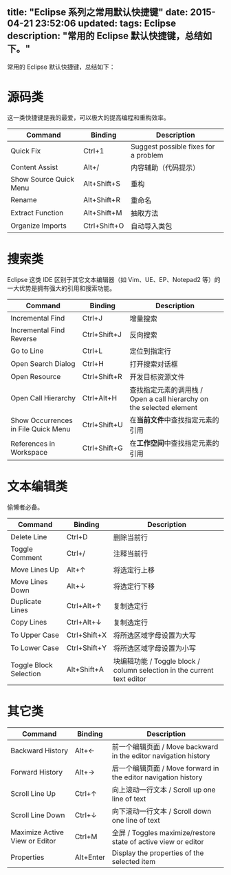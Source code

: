 title: "Eclipse 系列之常用默认快捷键"
date: 2015-04-21 23:52:06
updated: 
tags: Eclipse
description: "常用的 Eclipse 默认快捷键，总结如下。"
---

常用的 Eclipse 默认快捷键，总结如下：

# 源码类

这一类快捷键是我的最爱，可以极大的提高编程和重构效率。

|Command|Binding|Description|
|---|---|---|
|Quick Fix|Ctrl+1|Suggest possible fixes for a problem|
|Content Assist|Alt+/|内容辅助（代码提示）|
|Show Source Quick Menu|Alt+Shift+S|重构|
|Rename|Alt+Shift+R|重命名|
|Extract Function|Alt+Shift+M|抽取方法|
|Organize Imports|Ctrl+Shift+O|自动导入类包|

# 搜索类

Eclipse 这类 IDE 区别于其它文本编辑器（如 Vim、UE、EP、Notepad2 等）的一大优势是拥有强大的引用和搜索功能。

|Command|Binding|Description|
|---|---|---|
|Incremental Find|Ctrl+J|增量搜索|
|Incremental Find Reverse|Ctrl+Shift+J|反向搜索|
|Go to Line|Ctrl+L|定位到指定行|
|Open Search Dialog|Ctrl+H|打开搜索对话框|
|Open Resource|Ctrl+Shift+R|开发目标资源文件|
|Open Call Hierarchy|Ctrl+Alt+H|查找指定元素的调用栈 / Open a call hierarchy on the selected element|
|Show Occurrences in File Quick Menu|Ctrl+Shift+U|在**当前文件**中查找指定元素的引用|
|References in Workspace|Ctrl+Shift+G|在**工作空间**中查找指定元素的引用|

# 文本编辑类

偷懒者必备。

|Command|Binding|Description|
|---|---|---|
|Delete Line|Ctrl+D|删除当前行|
|Toggle Comment|Ctrl+/|注释当前行|
|Move Lines Up|Alt+↑|将选定行上移|
|Move Lines Down|Alt+↓|将选定行下移|
|Duplicate Lines|Ctrl+Alt+↑|复制选定行|
|Copy Lines|Ctrl+Alt+↓|复制选定行|
|To Upper Case|Ctrl+Shift+X|将所选区域字母设置为大写|
|To Lower Case|Ctrl+Shift+Y|将所选区域字母设置为小写|
|Toggle Block Selection|Alt+Shift+A|块编辑功能 / Toggle block / column selection in the current text editor|

# 其它类

|Command|Binding|Description|
|---|---|---|
|Backward History|Alt+←|前一个编辑页面 / Move backward in the editor navigation history|
|Forward History|Alt+→|后一个编辑页面 / Move forward in the editor navigation history|
|Scroll Line Up|Ctrl+↑|向上滚动一行文本 / Scroll up one line of text|
|Scroll Line Down|Ctrl+↓|向下滚动一行文本 / Scroll down one line of text|
|Maximize Active View or Editor|Ctrl+M|全屏 / Toggles maximize/restore state of active view or editor|
|Properties|Alt+Enter|Display the properties of the selected item|
